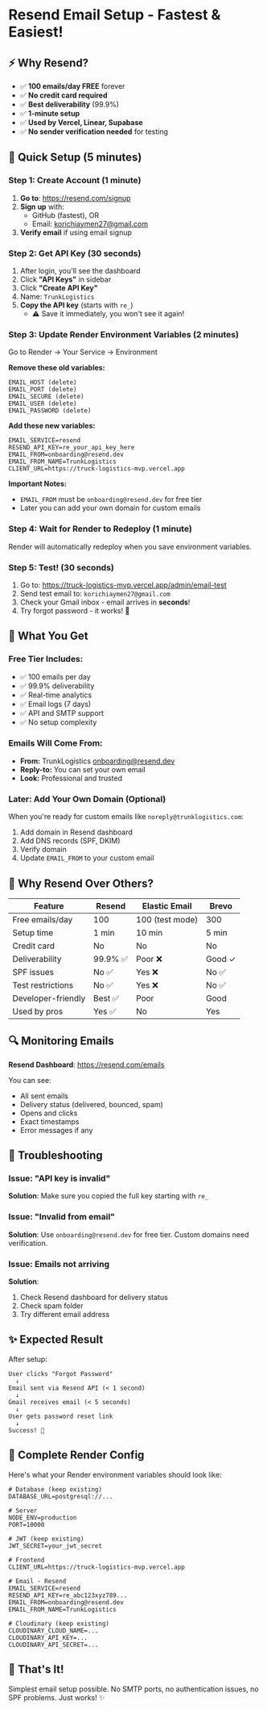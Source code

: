 # Resend Email Setup - Fastest & Easiest!

## ⚡ Why Resend?
- ✅ **100 emails/day FREE** forever
- ✅ **No credit card required**
- ✅ **Best deliverability** (99.9%)
- ✅ **1-minute setup**
- ✅ **Used by Vercel, Linear, Supabase**
- ✅ **No sender verification needed** for testing

## 🚀 Quick Setup (5 minutes)

### Step 1: Create Account (1 minute)

1. **Go to**: https://resend.com/signup
2. **Sign up** with:
   - GitHub (fastest), OR
   - Email: korichiaymen27@gmail.com
3. **Verify email** if using email signup

### Step 2: Get API Key (30 seconds)

1. After login, you'll see the dashboard
2. Click **"API Keys"** in sidebar
3. Click **"Create API Key"**
4. Name: `TrunkLogistics`
5. **Copy the API key** (starts with `re_`)
   - ⚠️ Save it immediately, you won't see it again!

### Step 3: Update Render Environment Variables (2 minutes)

Go to Render → Your Service → Environment

**Remove these old variables:**
```
EMAIL_HOST (delete)
EMAIL_PORT (delete)
EMAIL_SECURE (delete)
EMAIL_USER (delete)
EMAIL_PASSWORD (delete)
```

**Add these new variables:**
```env
EMAIL_SERVICE=resend
RESEND_API_KEY=re_your_api_key_here
EMAIL_FROM=onboarding@resend.dev
EMAIL_FROM_NAME=TrunkLogistics
CLIENT_URL=https://truck-logistics-mvp.vercel.app
```

**Important Notes:**
- `EMAIL_FROM` must be `onboarding@resend.dev` for free tier
- Later you can add your own domain for custom emails

### Step 4: Wait for Render to Redeploy (1 minute)

Render will automatically redeploy when you save environment variables.

### Step 5: Test! (30 seconds)

1. Go to: https://truck-logistics-mvp.vercel.app/admin/email-test
2. Send test email to: `korichiaymen27@gmail.com`
3. Check your Gmail inbox - email arrives in **seconds**!
4. Try forgot password - it works! 🎉

## 📧 What You Get

### Free Tier Includes:
- ✅ 100 emails per day
- ✅ 99.9% deliverability
- ✅ Real-time analytics
- ✅ Email logs (7 days)
- ✅ API and SMTP support
- ✅ No setup complexity

### Emails Will Come From:
- **From:** TrunkLogistics <onboarding@resend.dev>
- **Reply-to:** You can set your own email
- **Look:** Professional and trusted

### Later: Add Your Own Domain (Optional)

When you're ready for custom emails like `noreply@trunklogistics.com`:

1. Add domain in Resend dashboard
2. Add DNS records (SPF, DKIM)
3. Verify domain
4. Update `EMAIL_FROM` to your custom email

## 🎯 Why Resend Over Others?

| Feature | Resend | Elastic Email | Brevo |
|---------|--------|---------------|-------|
| Free emails/day | 100 | 100 (test mode) | 300 |
| Setup time | 1 min | 10 min | 5 min |
| Credit card | No | No | No |
| Deliverability | 99.9% ✅ | Poor ❌ | Good ✓ |
| SPF issues | No ✅ | Yes ❌ | No ✅ |
| Test restrictions | No ✅ | Yes ❌ | No ✅ |
| Developer-friendly | Best ✅ | Poor | Good |
| Used by pros | Yes ✅ | No | Yes |

## 🔍 Monitoring Emails

**Resend Dashboard**: https://resend.com/emails

You can see:
- All sent emails
- Delivery status (delivered, bounced, spam)
- Opens and clicks
- Exact timestamps
- Error messages if any

## 🐛 Troubleshooting

### Issue: "API key is invalid"
**Solution**: Make sure you copied the full key starting with `re_`

### Issue: "Invalid from email"
**Solution**: Use `onboarding@resend.dev` for free tier. Custom domains need verification.

### Issue: Emails not arriving
**Solution**: 
1. Check Resend dashboard for delivery status
2. Check spam folder
3. Try different email address

## ✨ Expected Result

After setup:
```
User clicks "Forgot Password"
  ↓
Email sent via Resend API (< 1 second)
  ↓
Gmail receives email (< 5 seconds)
  ↓
User gets password reset link
  ↓
Success! 🎉
```

## 📝 Complete Render Config

Here's what your Render environment variables should look like:

```env
# Database (keep existing)
DATABASE_URL=postgresql://...

# Server
NODE_ENV=production
PORT=10000

# JWT (keep existing)
JWT_SECRET=your_jwt_secret

# Frontend
CLIENT_URL=https://truck-logistics-mvp.vercel.app

# Email - Resend
EMAIL_SERVICE=resend
RESEND_API_KEY=re_abc123xyz789...
EMAIL_FROM=onboarding@resend.dev
EMAIL_FROM_NAME=TrunkLogistics

# Cloudinary (keep existing)
CLOUDINARY_CLOUD_NAME=...
CLOUDINARY_API_KEY=...
CLOUDINARY_API_SECRET=...
```

## 🎉 That's It!

Simplest email setup possible. No SMTP ports, no authentication issues, no SPF problems. Just works! ✨
